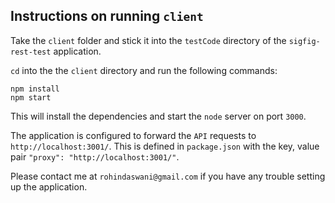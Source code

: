 ## Instructions on running `client`

Take the `client` folder and stick it into the `testCode` directory of the `sigfig-rest-test` application. 

`cd` into the the `client` directory and run the following commands:

```
npm install
npm start
``` 

This will install the dependencies and start the `node` server on port `3000`. 

The application is configured to forward the `API` requests to `http://localhost:3001/`. This is defined in `package.json` with the key, value pair `"proxy": "http://localhost:3001/"`.  

Please contact me at `rohindaswani@gmail.com` if you have any trouble setting up the application.